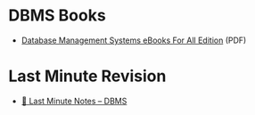 
# DBMS Books

* [Database Management Systems eBooks For All Edition](http://www.lincoste.com/ebooks/english/pdf/computers/database_management_systems.pdf) (PDF)


# Last Minute Revision

- [📙 Last Minute Notes – DBMS](https://www.geeksforgeeks.org/last-minute-notes-dbms/)
